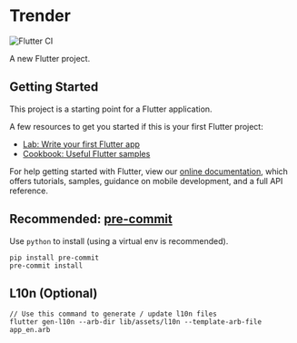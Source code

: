 # Trender

![Flutter CI](https://github.com/AlexLi0605/Trender/workflows/Flutter%20CI/badge.svg?branch=master)

A new Flutter project.

## Getting Started

This project is a starting point for a Flutter application.

A few resources to get you started if this is your first Flutter project:

- [Lab: Write your first Flutter app](https://flutter.dev/docs/get-started/codelab)
- [Cookbook: Useful Flutter samples](https://flutter.dev/docs/cookbook)

For help getting started with Flutter, view our
[online documentation](https://flutter.dev/docs), which offers tutorials,
samples, guidance on mobile development, and a full API reference.

## Recommended: [pre-commit](https://pre-commit.com)

Use `python` to install (using a virtual env is recommended).

```shell
pip install pre-commit
pre-commit install
```

## L10n (Optional)

```shell
// Use this command to generate / update l10n files
flutter gen-l10n --arb-dir lib/assets/l10n --template-arb-file app_en.arb
```

